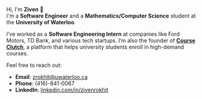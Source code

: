 Hi, I'm **Ziven** 👋  
I'm a **Software Engineer** and a **Mathematics/Computer Science** student at the **University of Waterloo**.

I’ve worked as a **Software Engineering Intern** at companies like Ford Motors, TD Bank, and various tech startups. I’m also the founder of [**Course Clutch**](https://courseclutch.com), a platform that helps university students enroll in high-demand courses.

Feel free to reach out:  
- **Email**: [zrokhit@uwaterloo.ca](mailto:zrokhit@uwaterloo.ca)  
- **Phone**: (416)-841-0067  
- **LinkedIn**: [linkedin.com/in/zivenrokhit](https://linkedin.com/in/zivenrokhit)
